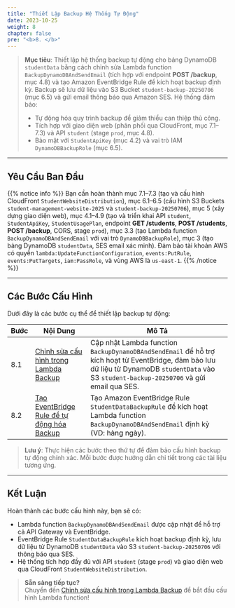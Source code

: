 ```yaml
---
title: "Thiết Lập Backup Hệ Thống Tự Động"
date: 2023-10-25
weight: 8
chapter: false
pre: "<b>8. </b>"
---
```


> **Mục tiêu**: Thiết lập hệ thống backup tự động cho bảng DynamoDB `studentData` bằng cách chỉnh sửa Lambda function `BackupDynamoDBAndSendEmail` (tích hợp với endpoint **POST /backup**, mục 4.8) và tạo Amazon EventBridge Rule để kích hoạt backup định kỳ. Backup sẽ lưu dữ liệu vào S3 Bucket `student-backup-20250706` (mục 6.5) và gửi email thông báo qua Amazon SES. Hệ thống đảm bảo:  
> - Tự động hóa quy trình backup để giảm thiểu can thiệp thủ công.  
> - Tích hợp với giao diện web (phân phối qua CloudFront, mục 7.1–7.3) và API `student` (stage `prod`, mục 4.8).  
> - Bảo mật với `StudentApiKey` (mục 4.2) và vai trò IAM `DynamoDBBackupRole` (mục 6.5).

---

## Yêu Cầu Ban Đầu

{{% notice info %}}
Bạn cần hoàn thành mục 7.1–7.3 (tạo và cấu hình CloudFront `StudentWebsiteDistribution`), mục 6.1–6.5 (cấu hình S3 Buckets `student-management-website-2025` và `student-backup-20250706`), mục 5 (xây dựng giao diện web), mục 4.1–4.9 (tạo và triển khai API `student`, `StudentApiKey`, `StudentUsagePlan`, endpoint **GET /students**, **POST /students**, **POST /backup**, CORS, stage `prod`), mục 3.3 (tạo Lambda function `BackupDynamoDBAndSendEmail` với vai trò `DynamoDBBackupRole`), mục 3 (tạo bảng DynamoDB `studentData`, SES email xác minh). Đảm bảo tài khoản AWS có quyền `lambda:UpdateFunctionConfiguration`, `events:PutRule`, `events:PutTargets`, `iam:PassRole`, và vùng AWS là `us-east-1`.
{{% /notice %}}

---

## Các Bước Cấu Hình

Dưới đây là các bước cụ thể để thiết lập backup tự động:

| **Bước** | **Nội Dung** | **Mô Tả** |
|----------|--------------|-----------|
| 8.1 | [Chỉnh sửa cấu hình trong Lambda Backup](/8-automatic-backup/8.1-configuring-lambda-backup/) | Cập nhật Lambda function `BackupDynamoDBAndSendEmail` để hỗ trợ kích hoạt từ EventBridge, đảm bảo lưu dữ liệu từ DynamoDB `studentData` vào S3 `student-backup-20250706` và gửi email qua SES. |
| 8.2 | [Tạo EventBridge Rule để tự động hóa Backup](/8-automatic-backup/8.2-creating-eventbridge-rule/) | Tạo Amazon EventBridge Rule `StudentDataBackupRule` để kích hoạt Lambda function `BackupDynamoDBAndSendEmail` định kỳ (VD: hàng ngày). |

> **Lưu ý**: Thực hiện các bước theo thứ tự để đảm bảo cấu hình backup tự động chính xác. Mỗi bước được hướng dẫn chi tiết trong các tài liệu tương ứng.

---

## Kết Luận

Hoàn thành các bước cấu hình này, bạn sẽ có:  
- Lambda function `BackupDynamoDBAndSendEmail` được cập nhật để hỗ trợ cả API Gateway và EventBridge.  
- EventBridge Rule `StudentDataBackupRule` kích hoạt backup định kỳ, lưu dữ liệu từ DynamoDB `studentData` vào S3 `student-backup-20250706` với thông báo qua SES.  
- Hệ thống tích hợp đầy đủ với API `student` (stage `prod`) và giao diện web qua CloudFront `StudentWebsiteDistribution`.

> **Sẵn sàng tiếp tục?**  
> Chuyển đến [Chỉnh sửa cấu hình trong Lambda Backup](/8-automatic-backup/8.1-configuring-lambda-backup/) để bắt đầu cấu hình Lambda function!